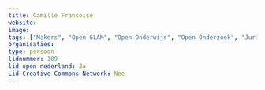 ```yaml
---
title: Camille Francoise
website: 
image: 
tags: ["Makers", "Open GLAM", "Open Onderwijs", "Open Onderzoek", "Juridisch"]
organisaties:
type: persoon
lidnummer: 109
lid open nederland: Ja
Lid Creative Commons Network: Nee
---
```


